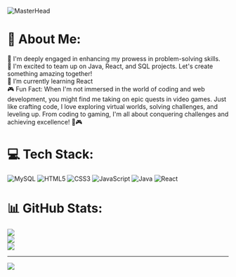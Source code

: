 ![MasterHead](https://user-images.githubusercontent.com/90236635/232446433-d5540fa2-fe28-4bb8-b929-cdb51fe61336.gif)
# 💫 About Me:
🔭 I'm deeply engaged in enhancing my prowess in problem-solving skills.<br>👯 I'm excited to team up on Java, React, and SQL projects. Let's create something amazing together!<br>🌱 I’m currently learning React<br>🎮 Fun Fact: When I'm not immersed in the world of coding and web development, you might find me taking on epic quests in video games. Just like crafting code, I love exploring virtual worlds, solving challenges, and leveling up. From coding to gaming, I'm all about conquering challenges and achieving excellence! 🚀🎮

# 💻 Tech Stack:
![MySQL](https://img.shields.io/badge/mysql-%2300f.svg?style=for-the-badge&logo=mysql&logoColor=white) ![HTML5](https://img.shields.io/badge/html5-%23E34F26.svg?style=for-the-badge&logo=html5&logoColor=white) ![CSS3](https://img.shields.io/badge/css3-%231572B6.svg?style=for-the-badge&logo=css3&logoColor=white) ![JavaScript](https://img.shields.io/badge/javascript-%23323330.svg?style=for-the-badge&logo=javascript&logoColor=%23F7DF1E) ![Java](https://img.shields.io/badge/java-%23ED8B00.svg?style=for-the-badge&logo=java&logoColor=white) ![React](https://img.shields.io/badge/react-%2320232a.svg?style=for-the-badge&logo=react&logoColor=%2361DAFB)
# 📊 GitHub Stats:
![](https://github-readme-stats.vercel.app/api?username=harshnion&theme=dark&hide_border=false&include_all_commits=false&count_private=false)<br/>
![](https://github-readme-streak-stats.herokuapp.com/?user=harshnion&theme=dark&hide_border=false)<br/>
![](https://github-readme-stats.vercel.app/api/top-langs/?username=harshnion&theme=dark&hide_border=false&include_all_commits=false&count_private=false&layout=compact)

---
[![](https://visitcount.itsvg.in/api?id=harshnion&icon=1&color=0)](https://visitcount.itsvg.in)

<!-- Proudly created with GPRM ( https://gprm.itsvg.in ) -->
